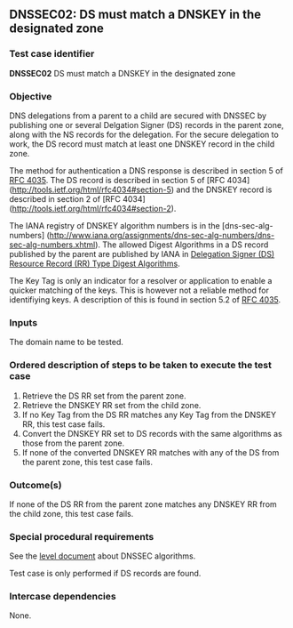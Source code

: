 ## DNSSEC02: DS must match a DNSKEY in the designated zone

### Test case identifier
**DNSSEC02** DS must match a DNSKEY in the designated zone

### Objective

DNS delegations from a parent to a child are secured with DNSSEC by
publishing one or several Delgation Signer (DS) records in the parent
zone, along with the NS records for the delegation. For the secure
delegation to work, the DS record must match at least one DNSKEY record
in the child zone.

The method for authentication a DNS response is described in section 5 of
[RFC 4035](http://tools.ietf.org/html/rfc4035#section-5). The DS record
is described in section 5 of [RFC 4034]
(http://tools.ietf.org/html/rfc4034#section-5) and the DNSKEY record is
described in section 2 of [RFC 4034]
(http://tools.ietf.org/html/rfc4034#section-2).

The IANA registry of DNSKEY algorithm numbers is in the [dns-sec-alg-numbers]
(http://www.iana.org/assignments/dns-sec-alg-numbers/dns-sec-alg-numbers.xhtml).
The allowed Digest Algorithms in a DS record published by the parent are
published by IANA in [Delegation Signer (DS) Resource Record (RR) Type
Digest Algorithms](https://www.iana.org/assignments/ds-rr-types/ds-rr-types.xhtml). 

The Key Tag is only an indicator for a resolver or application to enable
a quicker matching of the keys. This is however not a reliable method for
identifiying keys. A description of this is found in section 5.2 of
[RFC 4035](http://tools.ietf.org/html/rfc4035#section-5.2).

### Inputs

The domain name to be tested.

### Ordered description of steps to be taken to execute the test case

1. Retrieve the DS RR set from the parent zone.
2. Retrieve the DNSKEY RR set from the child zone.
3. If no Key Tag from the DS RR matches any Key Tag from the DNSKEY RR,
   this test case fails.
3. Convert the DNSKEY RR set to DS records with the same algorithms as
   those from the parent zone.
4. If none of the converted DNSKEY RR matches with any of the DS from the
   parent zone, this test case fails.

### Outcome(s)

If none of the DS RR from the parent zone matches any DNSKEY RR from the
child zone, this test case fails.

### Special procedural requirements

See the [level document](level.md) about DNSSEC algorithms.

Test case is only performed if DS records are found.

### Intercase dependencies

None.
